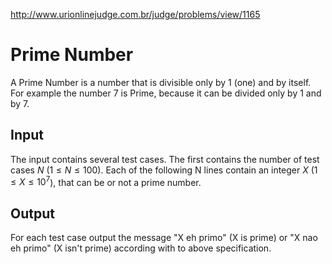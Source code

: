 http://www.urionlinejudge.com.br/judge/problems/view/1165

# Prime Number

A Prime Number is a number that is divisible only by 1 (one) and by itself. For
example the number 7 is Prime, because it can be divided only by 1 and by 7.

## Input

The input contains several test cases. The first contains the number of test
cases $N$ ($1 \leq N \leq 100$). Each of the following N lines contain an
integer $X$ ($1 \leq X \leq 10^7$), that can be or not a prime number.

## Output

For each test case output the message "X eh primo" (X is prime) or "X nao eh
primo" (X isn't prime) according with to above specification.
